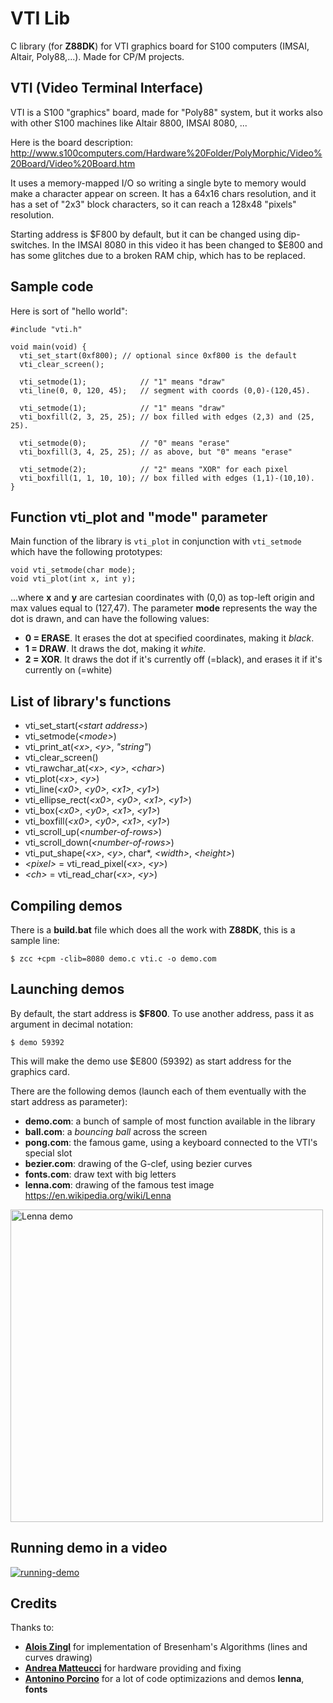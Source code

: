 # VTI Lib

C library (for **Z88DK**) for VTI graphics board for S100 computers (IMSAI, Altair, Poly88,...). Made for CP/M projects.

## VTI (Video Terminal Interface)

VTI is a S100 "graphics" board, made for "Poly88" system, but it works also with other S100 machines like Altair 8800, IMSAI 8080, ...

Here is the board description: http://www.s100computers.com/Hardware%20Folder/PolyMorphic/Video%20Board/Video%20Board.htm

It uses a memory-mapped I/O so writing a single byte to memory would make a character appear on screen. It has a 64x16 chars resolution, and it has a set of "2x3" block characters, so it can reach a 128x48 "pixels" resolution.

Starting address is $F800 by default, but it can be changed using dip-switches. In the IMSAI 8080 in this video it has been changed to $E800 and has some glitches due to a broken RAM chip, which has to be replaced.

## Sample code

Here is sort of "hello world":

    #include "vti.h"
    
    void main(void) {
      vti_set_start(0xf800); // optional since 0xf800 is the default
      vti_clear_screen();
      
      vti_setmode(1);            // "1" means "draw"
      vti_line(0, 0, 120, 45);   // segment with coords (0,0)-(120,45).
      
      vti_setmode(1);            // "1" means "draw"
      vti_boxfill(2, 3, 25, 25); // box filled with edges (2,3) and (25, 25).
      
      vti_setmode(0);            // "0" means "erase"
      vti_boxfill(3, 4, 25, 25); // as above, but "0" means "erase"
      
      vti_setmode(2);            // "2" means "XOR" for each pixel
      vti_boxfill(1, 1, 10, 10); // box filled with edges (1,1)-(10,10). 
    }

## Function **vti_plot** and "mode" parameter

Main function of the library is `vti_plot` in conjunction with `vti_setmode` which have the following prototypes:

    void vti_setmode(char mode);
    void vti_plot(int x, int y);

...where **x** and **y** are cartesian coordinates with (0,0) as top-left origin and max values equal to (127,47).
The parameter **mode** represents the way the dot is drawn, and can have the following values:

* **0 = ERASE**. It erases the dot at specified coordinates, making it *black*.
* **1 = DRAW**. It draws the dot, making it *white*.
* **2 = XOR**. It draws the dot if it's currently off (=black), and erases it if it's currently on (=white)

## List of library's functions

* vti_set_start(*\<start address\>*)
* vti_setmode(*\<mode\>*)
* vti_print_at(*\<x\>*, *\<y\>*, *"string"*)
* vti_clear_screen()
* vti_rawchar_at(*\<x\>*, *\<y\>*, *\<char\>*)
* vti_plot(*\<x\>*, *\<y\>*)
* vti_line(*\<x0\>*, *\<y0\>*, *\<x1\>*, *\<y1\>*)
* vti_ellipse_rect(*\<x0\>*, *\<y0\>*, *\<x1\>*, *\<y1\>*)
* vti_box(*\<x0\>*, *\<y0\>*, *\<x1\>*, *\<y1\>*)
* vti_boxfill(*\<x0\>*, *\<y0\>*, *\<x1\>*, *\<y1\>*)
* vti_scroll_up(*\<number-of-rows\>*)
* vti_scroll_down(*\<number-of-rows\>*)
* vti_put_shape(*\<x\>*, *\<y\>*, char\*, *\<width\>*, *\<height\>*)
* *\<pixel\>* = vti_read_pixel(*\<x\>*, *\<y\>*)
* *\<ch\>* = vti_read_char(*\<x\>*, *\<y\>*)

## Compiling demos

There is a **build.bat** file which does all the work with **Z88DK**, this is a sample line:

```$ zcc +cpm -clib=8080 demo.c vti.c -o demo.com```

## Launching demos

By default, the start address is **$F800**. To use another address, pass it as argument in decimal notation:

```$ demo 59392```

This will make the demo use $E800 (59392) as start address for the graphics card.

There are the following demos (launch each of them eventually with the start address as parameter):

* **demo.com**: a bunch of sample of most function available in the library
* **ball.com**: a *bouncing ball* across the screen
* **pong.com**: the famous game, using a keyboard connected to the VTI's special slot
* **bezier.com**: drawing of the G-clef, using bezier curves
* **fonts.com**: draw text with big letters
* **lenna.com**: drawing of the famous test image https://en.wikipedia.org/wiki/Lenna

<img src="lenna-photo.jpg" width="500" alt="Lenna demo" />

## Running demo in a video

[![running-demo](https://img.youtube.com/vi/v8e73I5sO7A/0.jpg)](https://www.youtube.com/watch?v=v8e73I5sO7A)

## Credits
Thanks to:
- [**Alois Zingl**](http://members.chello.at/~easyfilter/bresenham.html) for implementation of Bresenham's Algorithms (lines and curves drawing)
- [**Andrea Matteucci**](https://www.facebook.com/andrewmattew81/) for hardware providing and fixing
- [**Antonino Porcino**](https://github.com/nippur72) for a lot of code optimizazions and demos **lenna**, **fonts**

